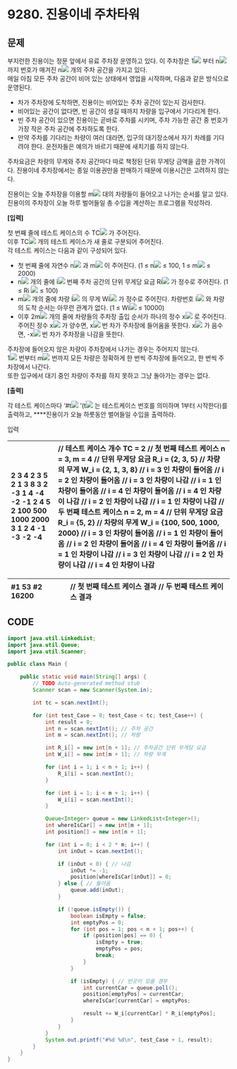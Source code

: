 # 9280. 진용이네 주차타워

## 문제

부지런한 진용이는 정문 앞에서 유료 주차장 운영하고 있다. 이 주차장은 1![](file:///C:/Users/SEC/AppData/Local/Temp/msohtmlclip1/01/clip_image001.png) 부터 n![](file:///C:/Users/SEC/AppData/Local/Temp/msohtmlclip1/01/clip_image002.png) 까지 번호가 매겨진 n![](file:///C:/Users/SEC/AppData/Local/Temp/msohtmlclip1/01/clip_image002.png) 개의 주차 공간을 가지고 있다.  
매일 아침 모든 주차 공간이 비어 있는 상태에서 영업을 시작하며, 다음과 같은 방식으로 운영된다.

* 차가 주차장에 도착하면, 진용이는 비어있는 주차 공간이 있는지 검사한다.  
* 비어있는 공간이 없다면, 빈 공간이 생길 때까지 차량을 입구에서 기다리게 한다.  
* 빈 주차 공간이 있으면 진용이는 곧바로 주차를 시키며, 주차 가능한 공간 중 번호가 가장 작은 주차 공간에 주차하도록 한다.  
* 만약 주차를 기다리는 차량이 여러 대라면, 입구의 대기장소에서 자기 차례를 기다려야 한다. 운전자들은 예의가 바르기 때문에 새치기를 하지 않는다.

주차요금은 차량의 무게와 주차 공간마다 따로 책정된 단위 무게당 금액을 곱한 가격이다. 진용이네 주차장에서는 종일 이용권만을 판매하기 때문에 이용시간은 고려하지 않는다.  
 

진용이는 오늘 주차장을 이용할 m![](file:///C:/Users/SEC/AppData/Local/Temp/msohtmlclip1/01/clip_image003.png) 대의 차량들이 들어오고 나가는 순서를 알고 있다.  
진용이의 주차장이 오늘 하루 벌어들일 총 수입을 계산하는 프로그램을 작성하라.  
 

**\[입력\]**

첫 번째 줄에 테스트 케이스의 수 TC![](file:///C:/Users/SEC/AppData/Local/Temp/msohtmlclip1/01/clip_image001.png) 가 주어진다.  
이후 TC![](file:///C:/Users/SEC/AppData/Local/Temp/msohtmlclip1/01/clip_image001.png) 개의 테스트 케이스가 새 줄로 구분되어 주어진다.  
각 테스트 케이스는 다음과 같이 구성되어 있다.

* 첫 번째 줄에 자연수  n![](file:///C:/Users/SEC/AppData/Local/Temp/msohtmlclip1/01/clip_image002.png) 과  m![](file:///C:/Users/SEC/AppData/Local/Temp/msohtmlclip1/01/clip_image003.png) 이 주어진다. \(1 ≤ n![](file:///C:/Users/SEC/AppData/Local/Temp/msohtmlclip1/01/clip_image004.png)  ≤ 100, 1 ≤ m![](file:///C:/Users/SEC/AppData/Local/Temp/msohtmlclip1/01/clip_image005.png)  ≤ 2000\)
* n![](file:///C:/Users/SEC/AppData/Local/Temp/msohtmlclip1/01/clip_image004.png) 개의 줄에 i![](file:///C:/Users/SEC/AppData/Local/Temp/msohtmlclip1/01/clip_image006.png) 번째 주차 공간의 단위 무게당 요금 Ri![](file:///C:/Users/SEC/AppData/Local/Temp/msohtmlclip1/01/clip_image007.png) 가 정수로 주어진다. \(1 ≤ Ri ![](file:///C:/Users/SEC/AppData/Local/Temp/msohtmlclip1/01/clip_image008.png) ≤ 100\)
* m![](file:///C:/Users/SEC/AppData/Local/Temp/msohtmlclip1/01/clip_image005.png) 개의 줄에 차량 i![](file:///C:/Users/SEC/AppData/Local/Temp/msohtmlclip1/01/clip_image006.png) 의 무게 Wi![](file:///C:/Users/SEC/AppData/Local/Temp/msohtmlclip1/01/clip_image009.png) 가 정수로 주어진다. 차량번호 i![](file:///C:/Users/SEC/AppData/Local/Temp/msohtmlclip1/01/clip_image006.png) 와 차량의 도착 순서는 아무런 관계가 없다. \(1 ≤ Wi![](file:///C:/Users/SEC/AppData/Local/Temp/msohtmlclip1/01/clip_image009.png)  ≤ 10000\)
* 이후  2m![](file:///C:/Users/SEC/AppData/Local/Temp/msohtmlclip1/01/clip_image010.png) 개의 줄에 차량들의 주차장 출입 순서가 하나의 정수  x![](file:///C:/Users/SEC/AppData/Local/Temp/msohtmlclip1/01/clip_image011.png) 로 주어진다. 주어진 정수 x![](file:///C:/Users/SEC/AppData/Local/Temp/msohtmlclip1/01/clip_image012.png) 가 양수면, x![](file:///C:/Users/SEC/AppData/Local/Temp/msohtmlclip1/01/clip_image012.png) 번 차가 주차장에 들어옴을 뜻한다. x![](file:///C:/Users/SEC/AppData/Local/Temp/msohtmlclip1/01/clip_image012.png) 가 음수면, -x![](file:///C:/Users/SEC/AppData/Local/Temp/msohtmlclip1/01/clip_image013.png) 번 차가 주차장을 나감을 뜻한다.

주차장에 들어오지 않은 차량이 주차장에서 나가는 경우는 주어지지 않는다.  
1![](file:///C:/Users/SEC/AppData/Local/Temp/msohtmlclip1/01/clip_image014.png) 번부터 m![](file:///C:/Users/SEC/AppData/Local/Temp/msohtmlclip1/01/clip_image005.png) 번까지 모든 차량은 정확하게 한 번씩 주차장에 들어오고, 한 번씩 주차장에서 나간다.  
또한 입구에서 대기 중인 차량이 주차를 하지 못하고 그냥 돌아가는 경우는 없다.

**\[출력\]**

각 테스트 케이스마다 ‘\#t![](file:///C:/Users/SEC/AppData/Local/Temp/msohtmlclip1/01/clip_image015.png) ’\(t![](file:///C:/Users/SEC/AppData/Local/Temp/msohtmlclip1/01/clip_image015.png) 는 테스트케이스 번호를 의미하며 1부터 시작한다\)를 출력하고, ****진용이가 오늘 하룻동안 벌어들일 수입을 출력하라.

입력

| 2 3 4 2 3 5 2 1 3 8 3 2 -3 1 4 -4 -2 -1 2 4 5 2 100 500 1000 2000 3 1 2 4 -1 -3 -2 -4 | // 테스트 케이스 개수 TC = 2 // 첫 번째 테스트 케이스 n = 3,  m = 4 // 단위 무게당 요금 R\_i = {2, 3, 5}   // 차량의 무게 W\_i = {2, 1, 3, 8}    // i = 3 인 차량이 들어옴 // i = 2 인 차량이 들어옴 // i = 3 인 차량이 나감 // i = 1 인 차량이 들어옴 // i = 4 인 차량이 들어옴 // i = 4 인 차량이 나감 // i = 2 인 차량이 나감 // i = 1 인 차량이 나감 // 두 번째 테스트 케이스 n = 2,  m = 4 // 단위 무게당 요금 R\_i = {5, 2}  // 차량의 무게 W\_i = {100, 500, 1000, 2000}    // i = 3 인 차량이 들어옴 // i = 1 인 차량이 들어옴 // i = 2 인 차량이 들어옴 // i = 4 인 차량이 들어옴 // i = 1 인 차량이 나감 // i = 3 인 차량이 나감 // i = 2 인 차량이 나감 // i = 4 인 차량이 나감 |
| :--- | :--- |


| \#1 53 \#2 16200 | // 첫 번째 테스트 케이스 결과 // 두 번째 테스트 케이스 결과 |
| :--- | :--- |


## CODE

```java
import java.util.LinkedList;
import java.util.Queue;
import java.util.Scanner;

public class Main {

	public static void main(String[] args) {
		// TODO Auto-generated method stub
		Scanner scan = new Scanner(System.in);

		int tc = scan.nextInt();

		for (int test_Case = 0; test_Case < tc; test_Case++) {
			int result = 0;
			int n = scan.nextInt(); // 주차 공간
			int m = scan.nextInt(); // 차량

			int R_i[] = new int[n + 1]; // 주차공간 단위 무게당 요금
			int W_i[] = new int[m + 1]; // 차량 무게

			for (int i = 1; i < n + 1; i++) {
				R_i[i] = scan.nextInt();
			}

			for (int i = 1; i < m + 1; i++) {
				W_i[i] = scan.nextInt();
			}

			Queue<Integer> queue = new LinkedList<Integer>();
			int whereIsCar[] = new int[m + 1];
			int position[] = new int[n + 1];

			for (int i = 0; i < 2 * m; i++) {
				int inOut = scan.nextInt();

				if (inOut < 0) { // 나감
					inOut *= -1;
					position[whereIsCar[inOut]] = 0;
				} else { // 들어옴
					queue.add(inOut);
				}

				if (!queue.isEmpty()) {
					boolean isEmpty = false;
					int emptyPos = 0;
					for (int pos = 1; pos < n + 1; pos++) {
						if (position[pos] == 0) {
							isEmpty = true;
							emptyPos = pos;
							break;
						}
					}

					if (isEmpty) { // 빈곳이 있을 경우
						int currentCar = queue.poll();
						position[emptyPos] = currentCar;
						whereIsCar[currentCar] = emptyPos;

						result += W_i[currentCar] * R_i[emptyPos];
					}
				}
			}
			System.out.printf("#%d %d\n", test_Case + 1, result);
		}
	}
}
```



